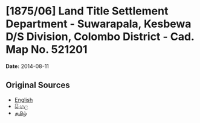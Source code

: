 # [1875/06] Land Title Settlement Department - Suwarapala, Kesbewa D/S Division, Colombo District - Cad. Map No. 521201

**Date:** 2014-08-11

## Original Sources

- [English](https://documents.gov.lk/view/extra-gazettes/2014/8/1875-06_E.pdf)
- [සිංහල](https://documents.gov.lk/view/extra-gazettes/2014/8/1875-06_S.pdf)
- [தமிழ்](https://documents.gov.lk/view/extra-gazettes/2014/8/1875-06_T.pdf)
